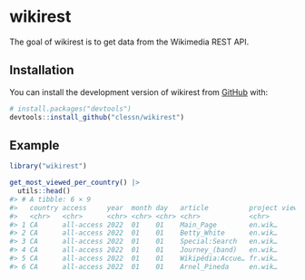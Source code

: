 
<!-- README.md is generated from README.Rmd. Please edit that file -->

# wikirest

<!-- badges: start -->
<!-- badges: end -->

The goal of wikirest is to get data from the Wikimedia REST API.

## Installation

You can install the development version of wikirest from
[GitHub](https://github.com/) with:

``` r
# install.packages("devtools")
devtools::install_github("clessn/wikirest")
```

## Example

``` r
library("wikirest")

get_most_viewed_per_country() |>
  utils::head()
#> # A tibble: 6 × 9
#>   country access     year  month day   article          project views_ceil  rank
#>   <chr>   <chr>      <chr> <chr> <chr> <chr>            <chr>        <int> <int>
#> 1 CA      all-access 2022  01    01    Main_Page        en.wik…     212200     1
#> 2 CA      all-access 2022  01    01    Betty_White      en.wik…     156900     2
#> 3 CA      all-access 2022  01    01    Special:Search   en.wik…      57900     3
#> 4 CA      all-access 2022  01    01    Journey_(band)   en.wik…      36300     4
#> 5 CA      all-access 2022  01    01    Wikipédia:Accue… fr.wik…      27900     5
#> 6 CA      all-access 2022  01    01    Arnel_Pineda     en.wik…      26000     6
```
